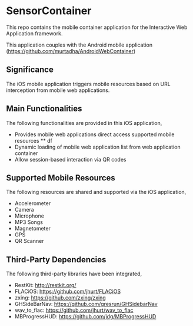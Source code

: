 SensorContainer
===============

This repo contains the mobile container application for the Interactive Web Application framework.

This application couples with the Android mobile application (https://github.com/murtadha/AndroidWebContainer)

Significance
------------
The iOS mobile application triggers mobile resources based on URL interception from mobile web applications.


Main Functionalities
-------------------
The following functionalities are provided in this iOS application,
* Provides mobile web applications direct access supported mobile resources
** df
* Dynamic loading of mobile web application list from web application container
* Allow session-based interaction via QR codes


Supported Mobile Resources
--------------------------
The following resources are shared and supported via the iOS application,
* Accelerometer
* Camera
* Microphone
* MP3 Songs
* Magnetometer
* GPS
* QR Scanner


Third-Party Dependencies
-----------------------
The following third-party libraries have been integrated,
* RestKit: http://restkit.org/        
* FLACiOS: https://github.com/jhurt/FLACiOS
* zxing: https://github.com/zxing/zxing
* GHSideBarNav: https://github.com/gresrun/GHSidebarNav
* wav_to_flac: https://github.com/jhurt/wav_to_flac
* MBProgressHUD: https://github.com/jdg/MBProgressHUD
